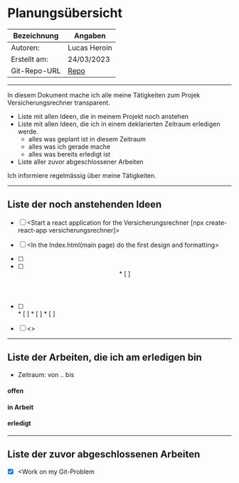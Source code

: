 # <Projekt> Planungsübersicht

| Bezeichnung    | Angaben        |
| -------------- | ---------------|
| Autoren:       | Lucas Heroin   |
| Erstellt am:   | 24/03/2023     |
| Git-Repo-URL   | [Repo](https://github.com/hereIsLucas/Versicherungsrechner) |

---

In diesem Dokument mache ich alle meine Tätigkeiten zum Projek Versicherungsrechner transparent.

* Liste mit allen Ideen, die in meinem Projekt noch anstehen
* Liste mit allen Ideen, die ich in einem deklarierten Zeitraum erledigen werde.
   * alles was geplant ist in diesem Zeitraum
   * alles was ich gerade mache
   * alles was bereits erledigt ist
* Liste aller zuvor abgeschlossener Arbeiten
   
Ich informiere regelmässig über meine Tätigkeiten.

   
---

## Liste der noch anstehenden Ideen

* [ ] <Start a react application for the Versicherungsrechner [npx create-react-app versicherungsrechner]>
* [ ] <In the Index.html(main page) do the first design and formatting>
* [ ] <Mini-Website in the website>
* [ ] <Header>
    * [ ] <Home-page redirection>
* [ ] <Footer>
    * [ ] <Datasafety-page redirection>
    * [ ] <Kontak-page redirection>
    * [ ] <Impressum-page redirection>
* [ ] <>


---

## Liste der Arbeiten, die ich am erledigen bin

* Zeitraum: von .. bis

#### offen


#### in Arbeit


#### erledigt


---

## Liste der zuvor abgeschlossenen Arbeiten

* [x] <Work on my Git-Problem
